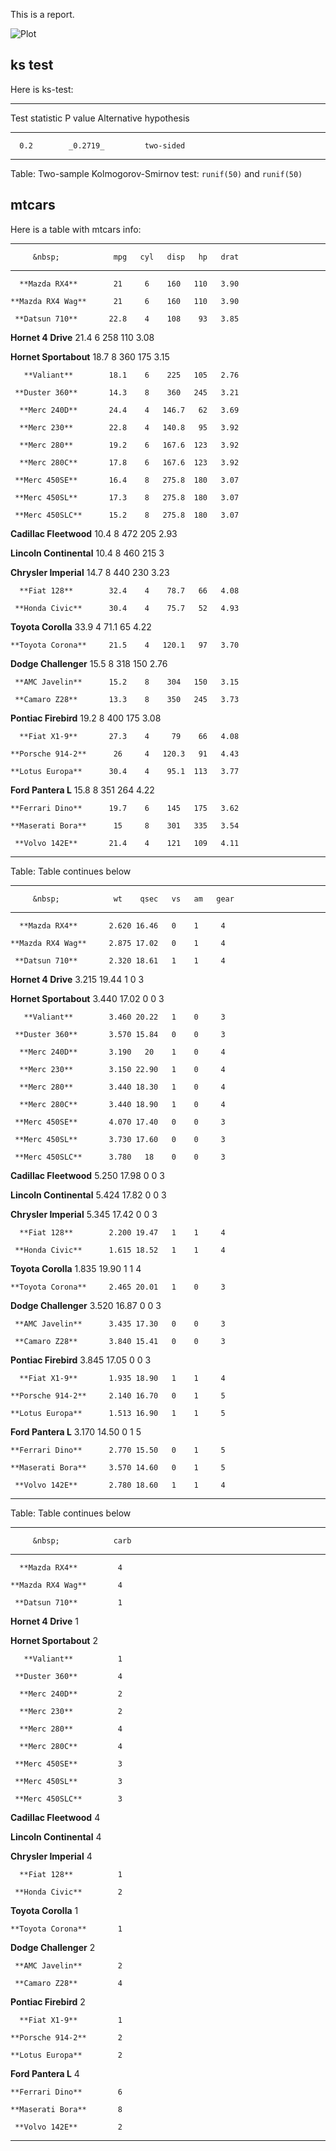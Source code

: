 This is a report.

![Plot](plot.png)

## ks test

Here is ks-test:


---------------------------------------------------
 Test statistic   P value   Alternative hypothesis 
---------------- --------- ------------------------
      0.2        _0.2719_         two-sided        
---------------------------------------------------

Table: Two-sample Kolmogorov-Smirnov test: `runif(50)` and `runif(50)`


## mtcars

Here is a table with mtcars info:


--------------------------------------------------------
         &nbsp;            mpg   cyl   disp   hp   drat 
------------------------- ----- ----- ------ ---- ------
      **Mazda RX4**        21     6    160   110   3.90 

    **Mazda RX4 Wag**      21     6    160   110   3.90 

     **Datsun 710**       22.8    4    108    93   3.85 

   **Hornet 4 Drive**     21.4    6    258   110   3.08 

  **Hornet Sportabout**   18.7    8    360   175   3.15 

       **Valiant**        18.1    6    225   105   2.76 

     **Duster 360**       14.3    8    360   245   3.21 

      **Merc 240D**       24.4    4   146.7   62   3.69 

      **Merc 230**        22.8    4   140.8   95   3.92 

      **Merc 280**        19.2    6   167.6  123   3.92 

      **Merc 280C**       17.8    6   167.6  123   3.92 

     **Merc 450SE**       16.4    8   275.8  180   3.07 

     **Merc 450SL**       17.3    8   275.8  180   3.07 

     **Merc 450SLC**      15.2    8   275.8  180   3.07 

 **Cadillac Fleetwood**   10.4    8    472   205   2.93 

 **Lincoln Continental**  10.4    8    460   215    3   

  **Chrysler Imperial**   14.7    8    440   230   3.23 

      **Fiat 128**        32.4    4    78.7   66   4.08 

     **Honda Civic**      30.4    4    75.7   52   4.93 

   **Toyota Corolla**     33.9    4    71.1   65   4.22 

    **Toyota Corona**     21.5    4   120.1   97   3.70 

  **Dodge Challenger**    15.5    8    318   150   2.76 

     **AMC Javelin**      15.2    8    304   150   3.15 

     **Camaro Z28**       13.3    8    350   245   3.73 

  **Pontiac Firebird**    19.2    8    400   175   3.08 

      **Fiat X1-9**       27.3    4     79    66   4.08 

    **Porsche 914-2**      26     4   120.3   91   4.43 

    **Lotus Europa**      30.4    4    95.1  113   3.77 

   **Ford Pantera L**     15.8    8    351   264   4.22 

    **Ferrari Dino**      19.7    6    145   175   3.62 

    **Maserati Bora**      15     8    301   335   3.54 

     **Volvo 142E**       21.4    4    121   109   4.11 
--------------------------------------------------------

Table: Table continues below

 
-------------------------------------------------------
         &nbsp;            wt    qsec   vs   am   gear 
------------------------- ----- ------ ---- ---- ------
      **Mazda RX4**       2.620 16.46   0    1     4   

    **Mazda RX4 Wag**     2.875 17.02   0    1     4   

     **Datsun 710**       2.320 18.61   1    1     4   

   **Hornet 4 Drive**     3.215 19.44   1    0     3   

  **Hornet Sportabout**   3.440 17.02   0    0     3   

       **Valiant**        3.460 20.22   1    0     3   

     **Duster 360**       3.570 15.84   0    0     3   

      **Merc 240D**       3.190   20    1    0     4   

      **Merc 230**        3.150 22.90   1    0     4   

      **Merc 280**        3.440 18.30   1    0     4   

      **Merc 280C**       3.440 18.90   1    0     4   

     **Merc 450SE**       4.070 17.40   0    0     3   

     **Merc 450SL**       3.730 17.60   0    0     3   

     **Merc 450SLC**      3.780   18    0    0     3   

 **Cadillac Fleetwood**   5.250 17.98   0    0     3   

 **Lincoln Continental**  5.424 17.82   0    0     3   

  **Chrysler Imperial**   5.345 17.42   0    0     3   

      **Fiat 128**        2.200 19.47   1    1     4   

     **Honda Civic**      1.615 18.52   1    1     4   

   **Toyota Corolla**     1.835 19.90   1    1     4   

    **Toyota Corona**     2.465 20.01   1    0     3   

  **Dodge Challenger**    3.520 16.87   0    0     3   

     **AMC Javelin**      3.435 17.30   0    0     3   

     **Camaro Z28**       3.840 15.41   0    0     3   

  **Pontiac Firebird**    3.845 17.05   0    0     3   

      **Fiat X1-9**       1.935 18.90   1    1     4   

    **Porsche 914-2**     2.140 16.70   0    1     5   

    **Lotus Europa**      1.513 16.90   1    1     5   

   **Ford Pantera L**     3.170 14.50   0    1     5   

    **Ferrari Dino**      2.770 15.50   0    1     5   

    **Maserati Bora**     3.570 14.60   0    1     5   

     **Volvo 142E**       2.780 18.60   1    1     4   
-------------------------------------------------------

Table: Table continues below

 
--------------------------------
         &nbsp;            carb 
------------------------- ------
      **Mazda RX4**         4   

    **Mazda RX4 Wag**       4   

     **Datsun 710**         1   

   **Hornet 4 Drive**       1   

  **Hornet Sportabout**     2   

       **Valiant**          1   

     **Duster 360**         4   

      **Merc 240D**         2   

      **Merc 230**          2   

      **Merc 280**          4   

      **Merc 280C**         4   

     **Merc 450SE**         3   

     **Merc 450SL**         3   

     **Merc 450SLC**        3   

 **Cadillac Fleetwood**     4   

 **Lincoln Continental**    4   

  **Chrysler Imperial**     4   

      **Fiat 128**          1   

     **Honda Civic**        2   

   **Toyota Corolla**       1   

    **Toyota Corona**       1   

  **Dodge Challenger**      2   

     **AMC Javelin**        2   

     **Camaro Z28**         4   

  **Pontiac Firebird**      2   

      **Fiat X1-9**         1   

    **Porsche 914-2**       2   

    **Lotus Europa**        2   

   **Ford Pantera L**       4   

    **Ferrari Dino**        6   

    **Maserati Bora**       8   

     **Volvo 142E**         2   
--------------------------------


